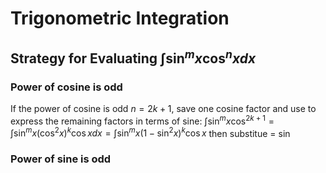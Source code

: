 # Trigonometric Integration
## Strategy for Evaluating $\int \sin^mx \cos^n x dx$
### Power of cosine is odd
If the power of cosine is odd $n=2k+1$, save one cosine factor and use  to express the remaining factors in terms of sine: $\int\sin^m x\cos^{2k+1}=\int\sin^m x(\cos^2x)^k\cos x dx = \int\sin^m x(1-\sin^2 x)^k \cos x$
then substitue = sin

### Power of sine is odd